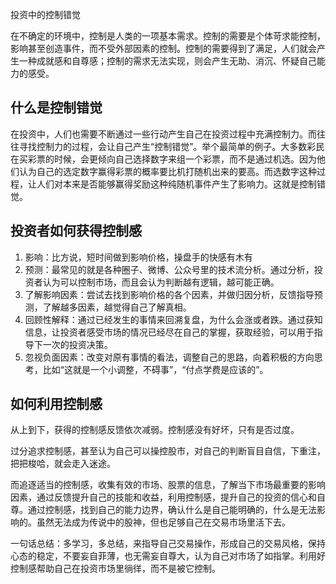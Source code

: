 投资中的控制错觉

在不确定的环境中，控制是人类的一项基本需求。控制的需要是个体苛求能控制，影响甚至创造事件，而不受外部因素的控制。控制的需要得到了满足，人们就会产生一种成就感和自尊感；控制的需求无法实现，则会产生无助、消沉、怀疑自己能力的感受。

## 什么是控制错觉 ##

在投资中，人们也需要不断通过一些行动产生自己在投资过程中充满控制力。而往往寻找控制力的过程，会让自己产生“控制错觉”。举个最简单的例子。大多数彩民在买彩票的时候，会更倾向自己选择数字来组一个彩票，而不是通过机选。因为他们认为自己的选定数字赢得彩票的概率要比机打随机出来的要高。而选数字这种过程，让人们对本来是否能够赢得奖励这种纯随机事件产生了影响力。这就是控制错觉。

## 投资者如何获得控制感 ##
1. 影响：比方说，短时间做到影响价格，操盘手的快感有木有
2. 预测：最常见的就是各种圈子、微博、公众号里的技术流分析。通过分析，投资者认为可以控制市场，而且会认为判断越有逻辑，越可能正确。
3. 了解影响因素：尝试去找到影响价格的各个因素，并做归因分析，反馈指导预测，了解越多因素，越觉得自己了解真相。
4. 回顾性解释：通过已经发生的事情来回溯复盘，为什么会涨或者跌。通过获知信息，让投资者感受市场的情况已经尽在自己的掌握，获取经验，可以用于指导下一次的投资决策。
5. 忽视负面因素：改变对原有事情的看法，调整自己的思路，向着积极的方向思考，比如“这就是一个小调整，不碍事”，“付点学费是应该的”。

## 如何利用控制感 ##

从上到下，获得的控制感反馈依次减弱。控制感没有好坏，只有是否过度。

过分追求控制感，甚至认为自己可以操控股市，对自己的判断盲目自信，下重注，把把梭哈，就会走入迷途。

而追逐适当的控制感，收集有效的市场、股票的信息，了解当下市场最重要的影响因素，通过反馈提升自己的技能和收益，利用控制感，提升自己的投资的信心和自尊。通过控制感，找到自己的能力边界，确认什么是自己能明确的，什么是无法影响的。虽然无法成为传说中的股神，但也足够自己在交易市场里活下去。

一句话总结：多学习，多总结，来指导自己交易操作，形成自己的交易风格，保持心态的稳定，不要妄自菲薄，也无需妄自尊大，认为自己对市场了如指掌。利用好控制感帮助自己在投资市场里徜徉，而不是被它控制。


